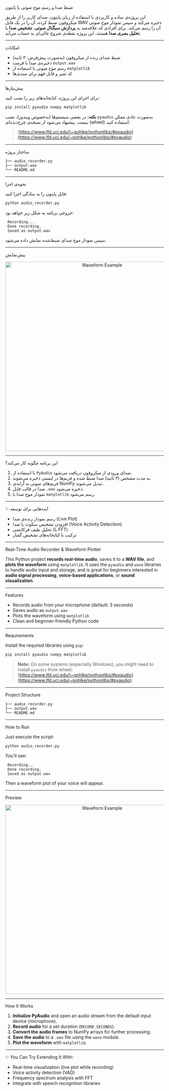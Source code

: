 

 ضبط صدا و رسم موج صوتی با پایتون

این پروژه‌ی ساده و کاربردی با استفاده از زبان پایتون، صدای کاربر را از طریق میکروفون ضبط کرده، آن را در یک فایل WAV ذخیره می‌کند و سپس نمودار موج صوتی آن را رسم می‌کند. برای افرادی که علاقه‌مند به **پردازش سیگنال صوتی**، **تشخیص صدا** یا **تحلیل بصری صدا** هستند، این پروژه نقطه‌ی شروع عالی‌ای به حساب می‌آید.

---

 امکانات

*  ضبط صدای زنده از میکروفون (به‌صورت پیش‌فرض: ۳ ثانیه)
*  ذخیره‌ی صدا با فرمت `output.wav`
*  رسم موج صوتی با استفاده از `matplotlib`
*  کد تمیز و قابل فهم برای مبتدی‌ها

---

 پیش‌نیازها

برای اجرای این پروژه، کتابخانه‌های زیر را نصب کنید:

```bash
pip install pyaudio numpy matplotlib
```

**نکته:** در بعضی سیستم‌ها (به‌خصوص ویندوز)، نصب `pyaudio` به‌صورت عادی ممکن نیست. پیشنهاد می‌شود از نسخه‌ی چرخ‌دنده‌ای (wheel) استفاده کنید:
> [https://www.lfd.uci.edu/\~gohlke/pythonlibs/#pyaudio](https://www.lfd.uci.edu/~gohlke/pythonlibs/#pyaudio)

---

 ساختار پروژه

```
├── audio_recorder.py
├── output.wav
└── README.md
```

---

نحوه‌ی اجرا

فایل پایتون را به سادگی اجرا کنید:

```bash
python audio_recorder.py
```

خروجی برنامه به شکل زیر خواهد بود:

```
 Recording...
 Done recording.
 Saved as output.wav
```

سپس نمودار موج صدای ضبط‌شده نمایش داده می‌شود.

---

پیش‌نمایش

<p align="center">
  <img src="https://i.imgur.com/XsI9apv.png" alt="Waveform Example" width="600">
</p>

---

 این برنامه چگونه کار می‌کند؟

1. با استفاده از `PyAudio` صدای ورودی از میکروفون دریافت می‌شود.
2. به مدت مشخص (۳ ثانیه) صدا ضبط شده و فریم‌ها در لیستی ذخیره می‌شوند.
3. فریم‌های صوتی به آرایه‌ی NumPy تبدیل می‌شوند.
4. صدا در قالب فایل `.wav` ذخیره می‌شود.
5. نمودار موج صدا با `matplotlib` رسم می‌شود.

---

✨ ایده‌هایی برای توسعه

*  رسم نمودار زنده‌ی صدا (Live Plot)
*  افزودن تشخیص سکوت یا صدا (Voice Activity Detection)
*  تحلیل طیف فرکانسی (با FFT)
*  ترکیب با کتابخانه‌های تشخیص گفتار

---



Real-Time Audio Recorder & Waveform Plotter

This Python project **records real-time audio**, saves it to a **WAV file**, and **plots the waveform** using `matplotlib`. It uses the `pyaudio` and `wave` libraries to handle audio input and storage, and is great for beginners interested in **audio signal processing**, **voice-based applications**, or **sound visualization**.

---

 Features

*  Records audio from your microphone (default: 3 seconds)
*  Saves audio as `output.wav`
*  Plots the waveform using `matplotlib`
*  Clean and beginner-friendly Python code

---

 Requirements

Install the required libraries using `pip`:

```bash
pip install pyaudio numpy matplotlib
```

>  **Note:** On some systems (especially Windows), you might need to install `pyaudio` from wheel:
> [https://www.lfd.uci.edu/\~gohlke/pythonlibs/#pyaudio](https://www.lfd.uci.edu/~gohlke/pythonlibs/#pyaudio)

---

 Project Structure

```
├── audio_recorder.py
├── output.wav
└── README.md
```

---

 How to Run

Just execute the script:

```bash
python audio_recorder.py
```

You'll see:

```
 Recording...
 Done recording.
 Saved as output.wav
```

Then a waveform plot of your voice will appear.

---

 Preview

<p align="center">
  <img src="https://i.imgur.com/XsI9apv.png" alt="Waveform Example" width="600">
</p>

---

 How It Works

1. **Initialize PyAudio** and open an audio stream from the default input device (microphone).
2. **Record audio** for a set duration (`RECORD_SECONDS`).
3. **Convert the audio frames** to NumPy arrays for further processing.
4. **Save the audio** to a `.wav` file using the `wave` module.
5. **Plot the waveform** with `matplotlib`.

---

✨ You Can Try Extending It With:

*  Real-time visualization (live plot while recording)
*  Voice activity detection (VAD)
*  Frequency spectrum analysis with FFT
*  Integrate with speech recognition libraries
